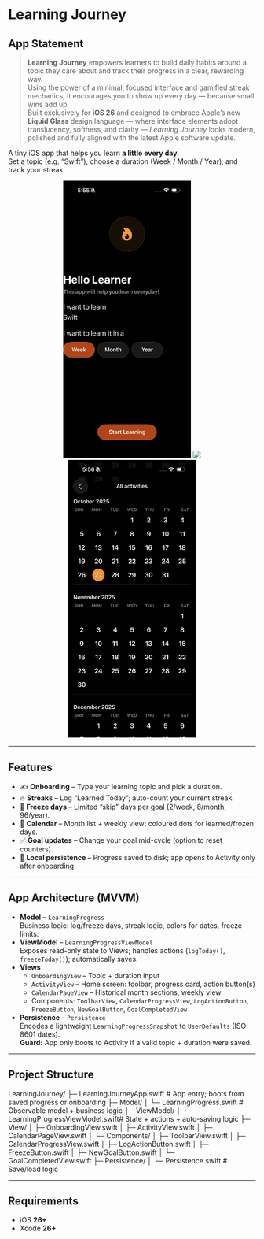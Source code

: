 # Learning Journey 

## App Statement
> **Learning Journey** empowers learners to build daily habits around a topic they care about and track their progress in a clear, rewarding way.  
> Using the power of a minimal, focused interface and gamified streak mechanics, it encourages you to show up every day — because small wins add up.  
> Built exclusively for **iOS 26** and designed to embrace Apple’s new **Liquid Glass** design language — where interface elements adopt translucency, softness, and clarity — *Learning Journey* looks modern, polished and fully aligned with the latest Apple software update.

A tiny iOS app that helps you learn **a little every day**.  
Set a topic (e.g. “Swift”), choose a duration (Week / Month / Year), and track your streak.  

<p align="center">
  <img src="Screenshots/onboarding.PNG" width="260">
  <img src="Screenshots/activity.PNG" width="260">
  <img src="Screenshots/calendar.PNG" width="260">
</p>

---

## Features

- ✍️ **Onboarding** – Type your learning topic and pick a duration.  
- 🔥 **Streaks** – Log “Learned Today”; auto-count your current streak.  
- 🧊 **Freeze days** – Limited “skip” days per goal (2/week, 8/month, 96/year).  
- 📆 **Calendar** – Month list + weekly view; coloured dots for learned/frozen days.  
- ✅ **Goal updates** – Change your goal mid-cycle (option to reset counters).  
- 💾 **Local persistence** – Progress saved to disk; app opens to Activity only after onboarding.

---

## App Architecture (MVVM)

- **Model** – `LearningProgress`  
  Business logic: log/freeze days, streak logic, colors for dates, freeze limits.  
- **ViewModel** – `LearningProgressViewModel`  
  Exposes read-only state to Views; handles actions (`logToday()`, `freezeToday()`); automatically saves.  
- **Views**  
  - `OnboardingView` – Topic + duration input  
  - `ActivityView` – Home screen: toolbar, progress card, action button(s)  
  - `CalendarPageView` – Historical month sections, weekly view  
  - Components: `ToolbarView`, `CalendarProgressView`, `LogActionButton`, `FreezeButton`, `NewGoalButton`, `GoalCompletedView`  
- **Persistence** – `Persistence`  
  Encodes a lightweight `LearningProgressSnapshot` to `UserDefaults` (ISO-8601 dates).  
  **Guard:** App only boots to Activity if a valid topic + duration were saved.

---

## Project Structure

LearningJourney/
├─ LearningJourneyApp.swift          # App entry; boots from saved progress or onboarding
├─ Model/
│  └─ LearningProgress.swift         # Observable model + business logic
├─ ViewModel/
│  └─ LearningProgressViewModel.swift# State + actions + auto-saving logic
├─ View/
│  ├─ OnboardingView.swift
│  ├─ ActivityView.swift
│  ├─ CalendarPageView.swift
│  └─ Components/
│     ├─ ToolbarView.swift
│     ├─ CalendarProgressView.swift
│     ├─ LogActionButton.swift
│     ├─ FreezeButton.swift
│     ├─ NewGoalButton.swift
│     └─ GoalCompletedView.swift
├─ Persistence/
│  └─ Persistence.swift              # Save/load logic

---

## Requirements

- iOS **26+**
- Xcode **26+**


